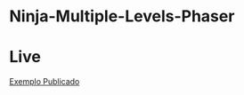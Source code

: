 # Ninja-Multiple-Levels-Phaser

# Live
[Exemplo Publicado](https://distracted-colden-3f9d7b.netlify.app/multiple_levels.html)